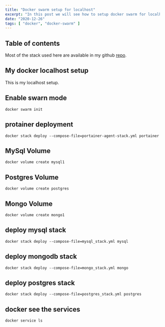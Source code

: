 ```yaml
---
title: "Docker swarm setup for localhost"
excerpt: "In this post we will see how to setup docker swarm for localhost."
date: "2020-12-26"
tags: [ "docker", "docker-swarm" ]
---
```

## Table of contents

Most of the stack used here are available in my github [repo](https://github.com/antosubash/docker_stack).

## My docker localhost setup

This is my localhost setup.

## Enable swarn mode

`docker swarm init`

## protainer deployment

`docker stack deploy --compose-file=portainer-agent-stack.yml portainer`

## MySql Volume

`docker volume create mysql1`

## Postgres Volume

`docker volume create postgres`

## Mongo Volume

`docker volume create mongo1`

## deploy mysql stack

`docker stack deploy --compose-file=mysql_stack.yml mysql`

## deploy mongodb stack

`docker stack deploy --compose-file=mongo_stack.yml mongo`

## deploy postgres stack

`docker stack deploy --compose-file=postgres_stack.yml postgres`

## docker see the services

`docker service ls`
